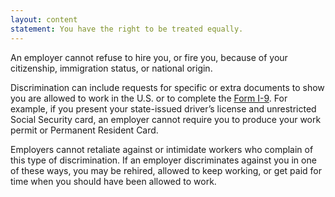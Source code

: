 ```yaml
---
layout: content
statement: You have the right to be treated equally.
---
```

An employer cannot refuse to hire you, or fire you, because of your citizenship, immigration status, or national origin.

Discrimination can include requests for specific or extra documents to show you are allowed to work in the U.S. or to complete the [Form I-9](https://www.uscis.gov/i-9). For example, if you present your state-issued driver’s license and unrestricted Social Security card, an employer cannot require you to produce your work permit or Permanent Resident Card.

Employers cannot retaliate against or intimidate workers who complain of this type of discrimination. If an employer discriminates against you in one of these ways, you may be rehired, allowed to keep working, or get paid for time when you should have been allowed to work.
